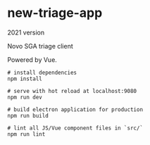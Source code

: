 # new-triage-app
2021 version

Novo SGA triage client

Powered by Vue.

```
# install dependencies
npm install

# serve with hot reload at localhost:9080
npm run dev

# build electron application for production
npm run build

# lint all JS/Vue component files in `src/`
npm run lint
```
